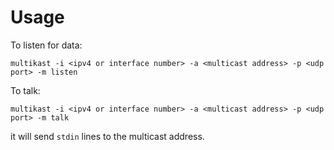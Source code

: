 # Usage

To listen for data:
```
multikast -i <ipv4 or interface number> -a <multicast address> -p <udp port> -m listen
```

To talk:
```
multikast -i <ipv4 or interface number> -a <multicast address> -p <udp port> -m talk
```
it will send `stdin` lines to the multicast address.
